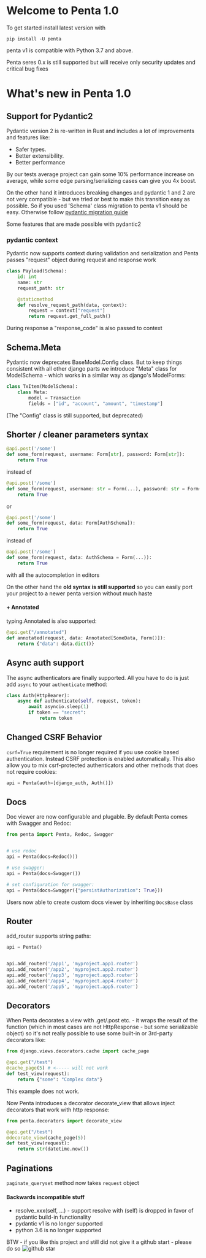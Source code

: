 # Welcome to Penta 1.0

To get started install latest version with

```
pip install -U penta
```

penta v1 is compatible with Python 3.7 and above.

Penta seres 0.x is still supported but will receive only security updates and critical bug fixes

# What's new in Penta 1.0

## Support for Pydantic2

Pydantic version 2 is re-written in Rust and includes a lot of improvements and features like:

- Safer types.
- Better extensibility.
- Better performance

By our tests average project can gain some 10% performance increase on average, while some edge parsing/serializing cases can give you 4x boost.

On the other hand it introduces breaking changes and pydantic 1 and 2 are not very compatible - but we tried or best to make this transition easy as possible. So if you used 'Schema' class migration to penta v1 should be easy. Otherwise follow [pydantic migration guide](https://docs.pydantic.dev/latest/migration/)

Some features that are made possible with pydantic2

### pydantic context

Pydantic now supports context during validation and serialization and Penta passes "request" object during request and response work

```Python hl_lines="6 7"
class Payload(Schema):
    id: int
    name: str
    request_path: str

    @staticmethod
    def resolve_request_path(data, context):
        request = context["request"]
        return request.get_full_path()

```

During response a "response_code" is also passed to context

## Schema.Meta

Pydantic now deprecates BaseModel.Config class. But to keep things consistent with all other django parts we introduce "Meta" class for ModelSchema - which works in a similar way as django's ModelForms:

```Python hl_lines="2 4"
class TxItem(ModelSchema):
    class Meta:
        model = Transaction
        fields = ["id", "account", "amount", "timestamp"]

```

(The "Config" class is still supported, but deprecated)

## Shorter / cleaner parameters syntax

```python
@api.post('/some')
def some_form(request, username: Form[str], password: Form[str]):
    return True
```

instead of

```python
@api.post('/some')
def some_form(request, username: str = Form(...), password: str = Form(...)):
    return True
```

or

```python
@api.post('/some')
def some_form(request, data: Form[AuthSchema]):
    return True
```

instead of

```python
@api.post('/some')
def some_form(request, data: AuthSchema = Form(...)):
    return True
```

with all the autocompletion in editors

On the other hand the **old syntax is still supported** so you can easily port your project to a newer penta version without much haste

#### + Annotated

typing.Annotated is also supported:

```Python
@api.get("/annotated")
def annotated(request, data: Annotated[SomeData, Form()]):
    return {"data": data.dict()}

```

## Async auth support

The async authenticators are finally supported. All you have to do is just add `async` to your `authenticate` method:

```Python
class Auth(HttpBearer):
    async def authenticate(self, request, token):
        await asyncio.sleep(1)
        if token == "secret":
            return token

```

## Changed CSRF Behavior

`csrf=True` requirement is no longer required if you use cookie based authentication. Instead CSRF protection is enabled automatically. This also allow you to mix csrf-protected authenticators and other methods that does not require cookies:

```Python
api = Penta(auth=[django_auth, Auth()])
```

## Docs

Doc viewer are now configurable and plugable. By default Penta comes with Swagger and Redoc:

```Python
from penta import Penta, Redoc, Swagger


# use redoc
api = Penta(docs=Redoc()))

# use swagger:
api = Penta(docs=Swagger())

# set configuration for swagger:
api = Penta(docs=Swagger({"persistAuthorization": True}))
```

Users now able to create custom docs viewer by inheriting `DocsBase` class

## Router

add_router supports string paths:

```Python
api = Penta()


api.add_router('/app1', 'myproject.app1.router')
api.add_router('/app2', 'myproject.app2.router')
api.add_router('/app3', 'myproject.app3.router')
api.add_router('/app4', 'myproject.app4.router')
api.add_router('/app5', 'myproject.app5.router')
```

## Decorators

When Penta decorates a view with .get/.post etc. - it wraps the result of the function (which in most cases are not HttpResponse - but some serializable object) so it's not really possible to use some built-in or 3rd-party decorators like:

```python hl_lines="4"
from django.views.decorators.cache import cache_page

@api.get("/test")
@cache_page(5) # <----- will not work
def test_view(request):
    return {"some": "Complex data"}
```

This example does not work.

Now Penta introduces a decorator decorate_view that allows inject decorators that work with http response:

```python hl_lines="1 4"
from penta.decorators import decorate_view

@api.get("/test")
@decorate_view(cache_page(5))
def test_view(request):
    return str(datetime.now())
```

## Paginations

`paginate_queryset` method now takes `request` object

#### Backwards incompatible stuff

- resolve_xxx(self, ...) - support resolve with (self) is dropped in favor of pydantic build-in functionality
- pydantic v1 is no longer supported
- python 3.6 is no longer supported

BTW - if you like this project and still did not give it a github start - please do so ![github star](img/github-star.png)
